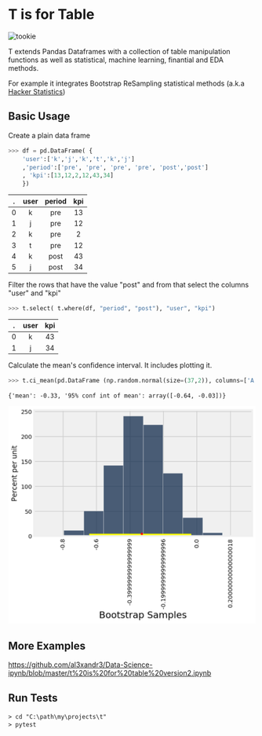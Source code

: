 
# T is for Table

![tookie](https://drive.google.com/uc?id=1Izd0GONLY-G-gHa_1SPr2ujVmrFg9UYX)

T extends Pandas Dataframes with a collection of table manipulation functions as well as statistical, machine learning, finantial and EDA methods. 

For example it integrates Bootstrap ReSampling statistical methods (a.k.a [Hacker Statistics](https://speakerdeck.com/jakevdp/statistics-for-hackers))


## Basic Usage

Create a plain data frame 

```python
>>> df = pd.DataFrame( {
    'user':['k','j','k','t','k','j']
    ,'period':['pre', 'pre', 'pre', 'pre', 'post','post'] 
    , 'kpi':[13,12,2,12,43,34]
    })
```

**.** |**user**|**period**|**kpi**
:-----:|:-----:|:-----:|:-----:
0|k|pre|13
1|j|pre|12
2|k|pre|2
3|t|pre|12
4|k|post|43
5|j|post|34

Filter the rows that have the value "post" and from that select the columns "user" and "kpi"

```python
>>> t.select( t.where(df, "period", "post"), "user", "kpi")
```
**.** |**user**|**kpi**
:-----:|:-----:|:-----:
0|k|43
1|j|34


Calculate the mean's confidence interval. It includes plotting it.

```python
>>> t.ci_mean(pd.DataFrame (np.random.normal(size=(37,2)), columns=['A', 'B']), 'A')
```
    {'mean': -0.33, '95% conf int of mean': array([-0.64, -0.03])}

![ci_mean](docs/ci_mean.png)


## More Examples

https://github.com/al3xandr3/Data-Science-ipynb/blob/master/t%20is%20for%20table%20version2.ipynb


## Run Tests

    > cd "C:\path\my\projects\t"
    > pytest